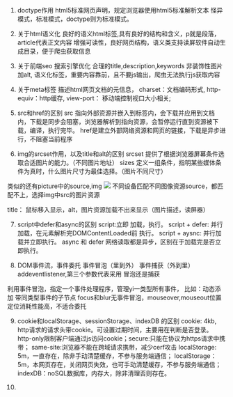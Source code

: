 1. doctype作用
html5标准网页声明，规定浏览器使用html5标准解析文本
怪异模式，标准模式，doctype则为标准模式。


2. 关于html语义化
良好的语义html标签,具有良好的结构和含义，p就是段落，article代表正文内容
增强可读性，良好网页结构，语义类支持读屏软件自动生成目录，便于爬虫获取信息


3. 关于前端seo   搜索引擎优化
合理的title,description,keywords
非装饰性图片加alt,
语义化标签，重要内容靠前，且不要js输出，爬虫无法执行js获取内容


4. 关于meta标签
描述html网页文档的元信息，
charset：文档编码形式,
http-equiv：http缓存,
view-port： 移动端控制视口大小相关;


5. src和href的区别
src 指向外部资源并嵌入到标签内，会下载并应用到文档内，下载是同步会阻塞，浏览器解析到指向资源，会暂停运行直到资源被下载，编译，执行完毕。
href是建立外部网络资源和网页的链接，下载是异步进行，不阻塞当前程序


6. img的srcset作用，以及title和alt的区别
srcset 提供了根据浏览器屏幕条件选取合适图片的能力。（不同图片地址）
sizes  定义一组条件，指明某些媒体条件为真时，什么图片尺寸为最佳选择。（图片不同尺寸）

类似的还有picture中的source,img
<picture>
    <source srcset="/media/examples/surfer-240-200.jpg"
            media="(min-width: 800px)">
    <img src="/media/examples/painted-hand-298-332.jpg" />
</picture>
不同设备匹配不同图像资源source，都匹配不上，选择img中src的图片资源

title： 鼠标移入显示，alt，图片资源加载不出来显示（图片描述，读屏器）


7. script中defer和async的区别
script:立即 加载，执行。
script + defer: 并行加载，在元素解析完DOMContentLoaded前 执行。
script + aysnc: 并行加载并立即执行。
async 和 defer 网络读取都是异步，区别在于加载完是否立即执行。


8. DOM事件流，事件委托
事件冒泡（里到外）
事件捕获（外到里）
addeventlistener,第三个参数代表采用 冒泡还是捕获

利用事件冒泡，指定一个事件处理程序，管理yi一类型所有事件，
比如：动态添加 带同类型事件的子节点
focus和blur无事件冒泡，mouseover,mouseout位置定位消耗性能高，不适合委托

9. cookie和localStorage、sessionStorage、indexDB 的区别
cookie: 4kb, http请求的请求头带cookie。可设置过期时间，主要用在判断是否登录。
        http-only限制客户端通过js访问cookie；secure:只能在协议为https请求中携带；
        same-site:浏览器不能在跨域请求携带，减少cerf攻击
localStorage: 5m，一直存在，除非手动清楚缓存，不参与服务端通信；
localStorage：5m，本网页存在，关闭网页失效，也可手动清楚缓存，不参与服务端通信；
indexDB：noSQL数据库，内存大，除非清理否则存在。


10. 







